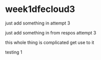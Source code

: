 # week1dfecloud3
just add something in attempt 3

just add something in from respos attempt 3

this whole thing is complicated get use to it

testing 1